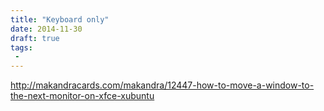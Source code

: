 ```yaml
---
title: "Keyboard only"
date: 2014-11-30
draft: true
tags:
 -
---
```


http://makandracards.com/makandra/12447-how-to-move-a-window-to-the-next-monitor-on-xfce-xubuntu